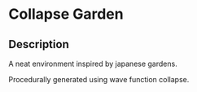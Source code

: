 # Collapse Garden

## Description
A neat environment inspired by japanese gardens.

Procedurally generated using wave function collapse.

